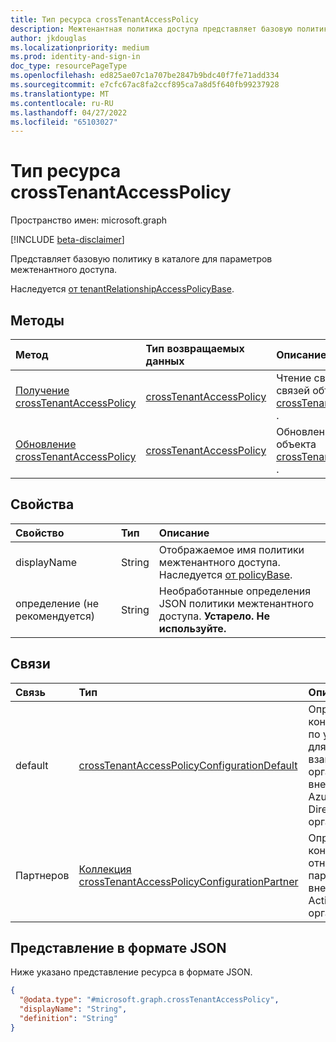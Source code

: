 ```yaml
---
title: Тип ресурса crossTenantAccessPolicy
description: Межтенантная политика доступа представляет базовую политику в каталоге для параметров межтенантного доступа.
author: jkdouglas
ms.localizationpriority: medium
ms.prod: identity-and-sign-in
doc_type: resourcePageType
ms.openlocfilehash: ed825ae07c1a707be2847b9bdc40f7fe71add334
ms.sourcegitcommit: e7cfc67ac8fa2ccf895ca7a8d5f640fb99237928
ms.translationtype: MT
ms.contentlocale: ru-RU
ms.lasthandoff: 04/27/2022
ms.locfileid: "65103027"
---
```

# <a name="crosstenantaccesspolicy-resource-type"></a>Тип ресурса crossTenantAccessPolicy

Пространство имен: microsoft.graph

[!INCLUDE [beta-disclaimer](../../includes/beta-disclaimer.md)]

Представляет базовую политику в каталоге для параметров межтенантного доступа.

Наследуется [от tenantRelationshipAccessPolicyBase](../resources/tenantrelationshipaccesspolicybase.md).

## <a name="methods"></a>Методы

|Метод|Тип возвращаемых данных|Описание|
|:---|:---|:---|
|[Получение crossTenantAccessPolicy](../api/crosstenantaccesspolicy-get.md)|[crossTenantAccessPolicy](../resources/crosstenantaccesspolicy.md)|Чтение свойств и связей объекта [crossTenantAccessPolicy](../resources/crosstenantaccesspolicy.md) .|
|[Обновление crossTenantAccessPolicy](../api/crosstenantaccesspolicy-update.md)|[crossTenantAccessPolicy](../resources/crosstenantaccesspolicy.md)|Обновление свойств объекта [crossTenantAccessPolicy](../resources/crosstenantaccesspolicy.md) .|

## <a name="properties"></a>Свойства

|Свойство|Тип|Описание|
|:---|:---|:---|
| displayName | String | Отображаемое имя политики межтенантного доступа. Наследуется [от policyBase](../resources/policybase.md).|
| определение (не рекомендуется) | String | Необработанные определения JSON политики межтенантного доступа. **Устарело. Не используйте.**|

## <a name="relationships"></a>Связи

|Связь|Тип|Описание|
|:---|:---|:---|
|default|[crossTenantAccessPolicyConfigurationDefault](../resources/crosstenantaccesspolicyconfigurationdefault.md)|Определяет конфигурацию по умолчанию для взаимодействия организации с внешними Azure Active Directory организациями.|
|Партнеров|[Коллекция crossTenantAccessPolicyConfigurationPartner](../resources/crosstenantaccesspolicyconfigurationpartner.md)|Определяет конфигурации, относящиеся к партнерам, для внешних Azure Active Directory организаций.|

## <a name="json-representation"></a>Представление в формате JSON

Ниже указано представление ресурса в формате JSON.
<!-- {
  "blockType": "resource",
  "keyProperty": "id",
  "@odata.type": "microsoft.graph.crossTenantAccessPolicy",
  "baseType": "microsoft.graph.tenantRelationshipAccessPolicyBase",
  "openType": false
}
-->

``` json
{
  "@odata.type": "#microsoft.graph.crossTenantAccessPolicy",
  "displayName": "String",
  "definition": "String"
}
```
